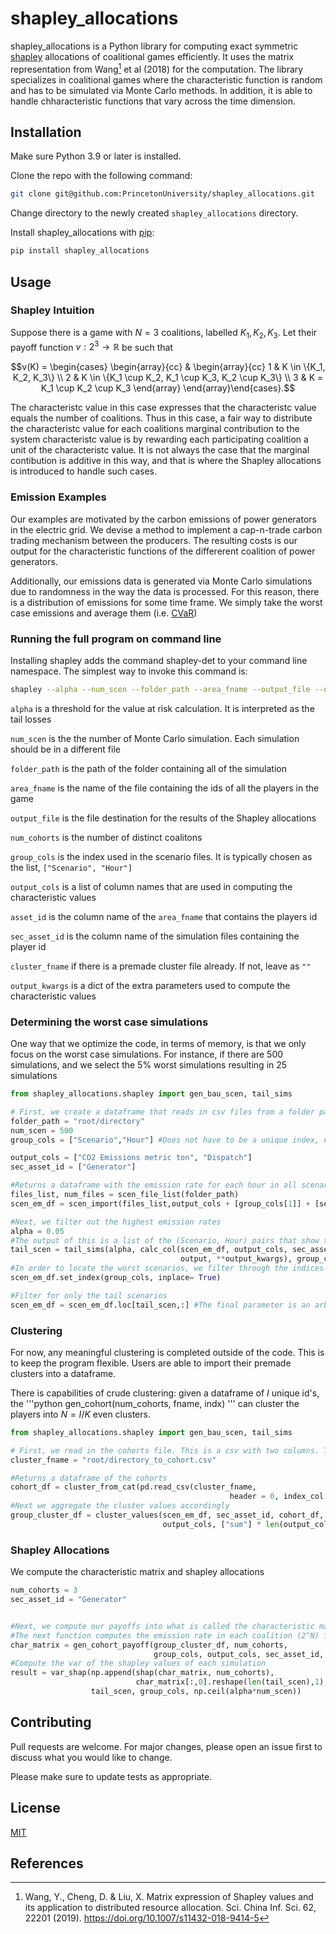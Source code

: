# shapley_allocations

shapley_allocations is a Python library for computing exact symmetric [shapley](https://en.wikipedia.org/wiki/Shapley_value) allocations of coalitional games efficiently. It uses the matrix representation from Wang[^1] et al (2018) for the computation. The library specializes in coalitional games where the characteristic function is random and has to be simulated via Monte Carlo methods. In addition, it is able to handle chharacteristic functions that vary across the time dimension.

## Installation

Make sure Python 3.9 or later is installed.

Clone the repo with the following command:
```bash
git clone git@github.com:PrincetonUniversity/shapley_allocations.git
```

Change directory to the newly created `shapley_allocations` directory.

Install shapley_allocations with [pip](https://pip.pypa.io/en/stable/):

```bash
pip install shapley_allocations
```

## Usage

### Shapley Intuition
Suppose there is a game with $N=3$ coalitions, labelled $K_1, K_2, K_3$. Let their payoff function $v: 2^3 \rightarrow \mathbb{R}$ be such that 
```math
v(K) =
\begin{cases}
\begin{array}{cc}
  & 
    \begin{array}{cc}
      1 & K \in \{K_1, K_2, K_3\} \\
      2 & K \in \{K_1 \cup K_2, K_1 \cup K_3, K_2 \cup K_3\} \\
      3 & K = K_1 \cup K_2 \cup K_3
    \end{array}
\end{array}\end{cases}.
```
The characteristc value in this case expresses that the characteristc value equals the number of coalitions. Thus in this case, a fair way to distribute the characteristc value for each coalitions marginal contribution to the system characteristc value is by rewarding each participating coalition a unit of the characteristc value. It is not always the case that the marginal contibution is additive in this way, and that is where the Shapley allocations is introduced to handle such cases.

### Emission Examples
Our examples are motivated by the carbon emissions of power generators in the electric grid. We devise a method to implement a cap-n-trade carbon trading mechanism between the producers. The resulting costs is our output for the characteristic functions of the differerent coalition of power generators. 

Additionally, our emissions data is generated via Monte Carlo simulations due to randomness in the way the data is processed. For this reason, there is a distribution of emissions for some time frame. We simply take the worst case emissions and average them (i.e. [CVaR](https://en.wikipedia.org/wiki/Expected_shortfall))

### Running the full program on command line
Installing shapley adds the command shapley-det to your command line namespace. The simplest way to invoke this command is:

```bash
shapley --alpha --num_scen --folder_path --area_fname --output_file --num_cohorts --group_cols --output_cols --asset_id --sec_asset_id --cluster_fname --output_kwargs
```
`alpha` is a threshold for the value at risk calculation. It is interpreted as the tail losses 

`num_scen` is the the number of Monte Carlo simulation. Each simulation should be in a different file

`folder_path` is the path of the folder containing all of the simulation

`area_fname` is the name of the file containing the ids of all the players in the game

`output_file` is the file destination for the results of the Shapley allocations

`num_cohorts` is the number of distinct coalitons

`group_cols` is the index used in the scenario files. It is typically chosen as the list, `["Scenario", "Hour"]`

`output_cols` is a list of column names that are used in computing the characteristic values

`asset_id` is the column name of the `area_fname` that contains the players id

`sec_asset_id` is the column name of the simulation files containing the player id

`cluster_fname` if there is a premade cluster file already. If not, leave as `""`

`output_kwargs` is a dict of the extra parameters used to compute the characteristic values

### Determining the worst case simulations
One way that we optimize the code, in terms of memory, is that we only focus on the worst case simulations. For instance, if there are 500 simulations, and we select the 5\% worst simulations resulting in 25 simulations

```python
from shapley_allocations.shapley import gen_bau_scen, tail_sims

# First, we create a dataframe that reads in csv files from a folder path. The number of .csv files are the num_scen. We specify what the index of the csv files should be, and also the columns of interest if we do not want all columns
folder_path = "root/directory"
num_scen = 500
group_cols = ["Scenario","Hour"] #Does not have to be a unique index, #We use a multi-index now because we want the output specfying for each hour, the 100*alpha % worst case scenarios.

output_cols = ["CO2 Emissions metric ton", "Dispatch"]
sec_asset_id = ["Generator"]

#Returns a dataframe with the emission rate for each hour in all scenarios
files_list, num_files = scen_file_list(folder_path)
scen_em_df = scen_import(files_list,output_cols + [group_cols[1]] + [sec_asset_id], [5,9])

#Next, we filter out the highest emission rates
alpha = 0.05
#The output of this is a list of the (Scenario, Hour) pairs that show the worst case simulations
tail_scen = tail_sims(alpha, calc_col(scen_em_df, output_cols, sec_asset_id, group_cols, 
                                      output, **output_kwargs), group_cols)
#In order to locate the worst scenarios, we filter through the indices
scen_em_df.set_index(group_cols, inplace= True)

#Filter for only the tail scenarios
scen_em_df = scen_em_df.loc[tail_scen,:] #The final parameter is an arbitrary column name for

```

### Clustering
For now, any meaningful clustering is completed outside of the code. This is to keep the program flexible. Users are able to import their premade clusters into a dataframe.

There is capabilities of crude clustering: given a dataframe of $I$ unique id's, the 
'''python 
gen_cohort(num_cohorts, fname, indx)
'''
can cluster the players into $N=I/K$ even clusters.

```python
from shapley_allocations.shapley import gen_bau_scen, tail_sims

# First, we read in the cohorts file. This is a csv with two columns. The first column is the ID of the player and the second column is the corresponding cluser they are in.
cluster_fname = "root/directory_to_cohort.csv"

#Returns a dataframe of the cohorts
cohort_df = cluster_from_cat(pd.read_csv(cluster_fname,
                                                 header = 0, index_col = 0))
#Next we aggregate the cluster values accordingly
group_cluster_df = cluster_values(scen_em_df, sec_asset_id, cohort_df, group_cols,
                                  output_cols, ["sum"] * len(output_cols))
```

### Shapley Allocations
We compute the characteristic matrix and shapley allocations
```python
num_cohorts = 3
sec_asset_id = "Generator"


#Next, we compute our payoffs into what is called the characteristic matrix. 
#The next function computes the emission rate in each coalition (2^N) for the worst case scenarios
char_matrix = gen_cohort_payoff(group_cluster_df, num_cohorts, 
                                group_cols, output_cols, sec_asset_id, output, **output_kwargs)
#Compute the var of the shapley values of each simulation
result = var_shap(np.append(shap(char_matrix, num_cohorts), 
                            char_matrix[:,0].reshape(len(tail_scen),1), axis = 1),
                  tail_scen, group_cols, np.ceil(alpha*num_scen))
```

## Contributing

Pull requests are welcome. For major changes, please open an issue first
to discuss what you would like to change.

Please make sure to update tests as appropriate.

## License

[MIT](https://choosealicense.com/licenses/mit/)

## References
[^1]: Wang, Y., Cheng, D. & Liu, X. Matrix expression of Shapley values and its application to distributed resource allocation. Sci. China Inf. Sci. 62, 22201 (2019). https://doi.org/10.1007/s11432-018-9414-5
